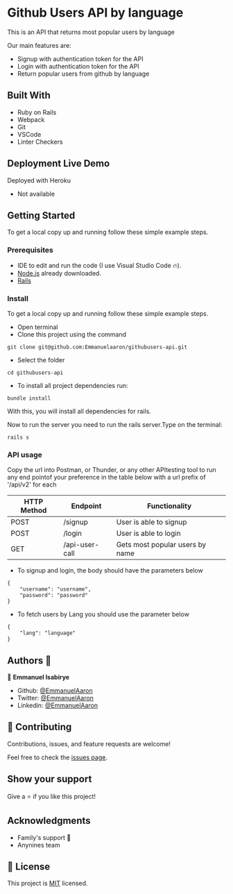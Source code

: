 
# Github Users API by language

This is an API that returns most popular users by language

Our main features are:
- Signup with authentication token for the API
- Login with authentication token for the API
- Return popular users from github by language


## Built With

- Ruby on Rails
- Webpack
- Git
- VSCode
- Linter Checkers

## Deployment Live Demo

Deployed with Heroku
  - Not available

## Getting Started

To get a local copy up and running follow these simple example steps.

### Prerequisites

- IDE to edit and run the code (I use Visual Studio Code 🔥).
- [Node.js](https://nodejs.org/en/download/) already downloaded.
- [Rails](https://guides.rubyonrails.org/)

### Install

To get a local copy up and running follow these simple example steps.
- Open terminal
- Clone this project using the command
```
git clone git@github.com:Emmanuelaaron/githubusers-api.git
```
- Select the folder
```
cd githubusers-api
```
- To install all project dependencies run:

```
bundle install
```
With this, you will install all dependencies for rails. 

Now to run the server you need to run the rails server.Type on the terminal:
```
rails s
```


### API usage
Copy the url into Postman, or Thunder, or any other APItesting tool to run any end pointof your preference in the table below with a url prefix of '/api/v2' for each

HTTP Method | Endpoint | Functionality 
------------|----------|---------------
POST | /signup | User is able to signup 
POST | /login | User is able to login 
GET | /api-user-call| Gets most popular users by name

- To signup and login, the body should have the parameters below

```
{
    "username": "username",
    "password": "password"
}
```

- To fetch users by Lang you should use the parameter below
```
{
    "lang": "language"
}
```

## Authors 👤 

👤 **Emmanuel Isabirye**

- Github: [@EmmanuelAaron](https://github.com/Emmanuelaaron)
- Twitter: [@EmmanuelAaron](https://twitter.com/EmmanuelIsabir1)
- Linkedin: [@EmmanuelAaron](https://www.linkedin.com/in/fullstackwebdev-emma/)


## 🤝 Contributing

Contributions, issues, and feature requests are welcome!

Feel free to check the [issues page](https://github.com/Emmanuelaaron/githubusers-api/issues).

## Show your support

Give a ⭐️ if you like this project!


## Acknowledgments

- Family's support 🙌
- Anynines team 

## 📝 License

This project is [MIT](./LICENSE) licensed.
